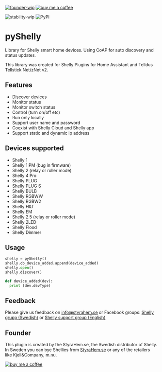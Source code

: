 [![founder-wip](https://img.shields.io/badge/founder-Håkan_Åkerberg@StyraHem.se-green.svg?style=for-the-badge)](https://www.styrahem.se)
[![buy me a coffee](https://img.shields.io/badge/If%20you%20like%20it-Buy%20me%20a%20coffee-orange.svg?style=for-the-badge)](https://www.buymeacoffee.com/styrahem)

![stability-wip](https://img.shields.io/badge/stability-stable-green.svg?style=for-the-badge)
![PyPI](https://img.shields.io/pypi/v/pyShelly.svg?color=green&style=for-the-badge)

# pyShelly

Library for Shelly smart home devices. Using CoAP for auto discovery and status updates.

This library was created for Shelly Plugins for Home Assistant and Telldus Tellstick Net/zNet v2.

## Features

- Discover devices
- Monitor status
- Monitor switch status
- Control (turn on/off etc)
- Run only locally
- Support user name and password
- Coexist with Shelly Cloud and Shelly app
- Support static and dynamic ip address

## Devices supported

- Shelly 1
- Shelly 1 PM (bug in firmware)
- Shelly 2 (relay or roller mode)
- Shelly 4 Pro
- Shelly PLUG
- Shelly PLUG S
- Shelly BULB
- Shelly RGBWW
- Shelly RGBW2
- Shelly H&T
- Shelly EM
- Shelly 2.5 (relay or roller mode)
- Shelly 2LED
- Shelly Flood
- Shelly Dimmer

## Usage

```python
shelly = pyShelly()
shelly.cb_device_added.append(device_added)
shelly.open()
shelly.discover()

def device_added(dev):
  print (dev.devType)
```

## Feedback

Please give us feedback on info@styrahem.se or Facebook groups: [Shelly grupp (Swedish)](https://www.facebook.com/groups/ShellySweden) or [Shelly support group (English)](https://www.facebook.com/groups/ShellyIoTCommunitySupport/)

## Founder

This plugin is created by the StyraHem.se, the Swedish distributor of Shelly. In Sweden you can bye Shellies from [StyraHem.se](https://www.styrahem.se/c/126/shelly) or any of the retailers like Kjell&Company, m.nu.

[![buy me a coffee](https://www.buymeacoffee.com/assets/img/custom_images/orange_img.png)](https://www.buymeacoffee.com/styrahem)
